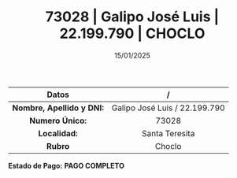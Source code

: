 ﻿---
title: 73028 | Galipo José Luis | 22.199.790 | CHOCLO
date: 15/01/2025
draft: false
tags: ['santa-teresita', 'titular', 'choclo']
---

|          **Datos**          |  /  |
|:---------------------------:|:---:|
| **Nombre, Apellido y DNI:** | Galipo José Luis / 22.199.790 |
|      **Numero Único:**      | 73028 |
|        **Localidad:**       | Santa Teresita |
|          **Rubro**          | Choclo |

**Estado de Pago:** **PAGO COMPLETO**
